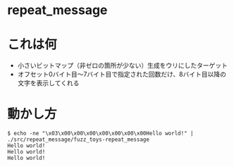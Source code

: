 # repeat_message

# これは何

* 小さいビットマップ（非ゼロの箇所が少ない）生成をウリにしたターゲット
* オフセット0バイト目～7バイト目で指定された回数だけ、8バイト目以降の文字を表示してくれる

# 動かし方

```
$ echo -ne "\x03\x00\x00\x00\x00\x00\x00\x00Hello world!" | ./src/repeat_message/fuzz_toys-repeat_message
Hello world!
Hello world!
Hello world!
```